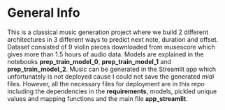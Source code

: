 # General Info
This is a classical music generation project where we build 2 different architectures in 3 different ways to predict next note, duration and offset. Dataset consisted of 9 violin pieces downloaded from musescore which gives more than 1.5 hours of audio data. Models are explained in the notebooks **prep_train_model_0**, **prep_train_model_1** and **prep_train_model_2**. Music can be generated in the Streamlit app which unfortunately is not deployed cause I could not save the generated *midi* files. However, all the necessary files for deployment are in this repo including the dependencies in the **requirements**, models, pickled unique values and mapping functions and the main file **app_streamlit**.
